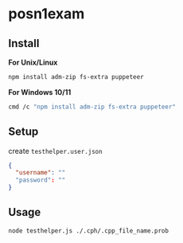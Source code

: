# posn1exam

## Install

**For Unix/Linux**

```bash
npm install adm-zip fs-extra puppeteer
```

**For Windows 10/11**

```bash
cmd /c "npm install adm-zip fs-extra puppeteer"
```

## Setup

create `testhelper.user.json`

```json
{
  "username": ""
  "password": ""
}
```

## Usage

```bash
node testhelper.js ./.cph/.cpp_file_name.prob
```

